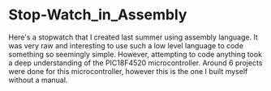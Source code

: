 # Stop-Watch_in_Assembly
Here's a stopwatch that I created last summer using assembly language. It was very raw and interesting to use such a low level language to code something so seemingly simple. However, attempting to code anything took a deep understanding of the PIC18F4520 microcontroller. Around 6 projects were done for this microcontroller, however this is the one I built myself without a manual. 
